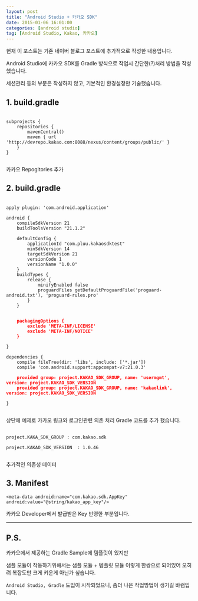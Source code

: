 ```yaml
---
layout: post
title: "Android Studio + 카카오 SDK"
date: 2015-01-06 16:01:00
categories: [android studio]
tag: [Android Studio, Kakao, 카카오]
---
```


현재 이 포스트는 기존 네이버 블로그 포스트에 추가적으로 작성한 내용입니다.

Android Studio에 카카오 SDK를 Gradle 방식으로 작업시 간단한(?)처리 방법을 작성했습니다.

세션관리 등의 부분은 작성하지 않고, 기본적인 환경설정만 기술했습니다.

## 1. build.gradle
<pre>
    <code class="Groovy">
subprojects {
    repositories {
        mavenCentral()
        maven { url 'http://devrepo.kakao.com:8088/nexus/content/groups/public/' }
    }
}
  	</code>
</pre>
카카오 Repogitories 추가

## 2. build.gradle
<pre>
    <code class="Groovy">
apply plugin: 'com.android.application'

android {
    compileSdkVersion 21
    buildToolsVersion "21.1.2"

    defaultConfig {
        applicationId "com.pluu.kakaosdktest"
        minSdkVersion 14
        targetSdkVersion 21
        versionCode 1
        versionName "1.0.0"
    }
    buildTypes {
        release {
            minifyEnabled false
            proguardFiles getDefaultProguardFile('proguard-android.txt'), 'proguard-rules.pro'
        }
    }

    <font color="red"><strong>
    packagingOptions {
        exclude 'META-INF/LICENSE'
        exclude 'META-INF/NOTICE'
    }
    </strong></font>
}

dependencies {
    compile fileTree(dir: 'libs', include: ['*.jar'])
    compile 'com.android.support:appcompat-v7:21.0.3'
<font color="red"><strong>
    provided group: project.KAKAO_SDK_GROUP, name: 'usermgmt', version: project.KAKAO_SDK_VERSION
    provided group: project.KAKAO_SDK_GROUP, name: 'kakaolink', version: project.KAKAO_SDK_VERSION
</strong></font>
}
    </code>
</pre>

상단에 예제로 카카오 링크와 로그인관련 의존 처리 Gradle 코드를 추가 했습니다.

<pre>
	<code class="xml">
project.KAKA_SDK_GROUP : com.kakao.sdk

project.KAKAO_SDK_VERSION  : 1.0.46
	</code>
</pre>

추가적인 의존성 데이터

## 3. Manifest
```
<meta-data android:name="com.kakao.sdk.AppKey" android:value="@string/kakao_app_key"/>
```

카카오 Developer에서 발급받은 Key 반영한 부분입니다.

- - -

## P.S.
카카오에서 제공하는 Gradle Sample에 템플릿이 있지만

샘플 모듈이 작동하기위해서는 샘플 모듈 + 템플릿 모듈 이렇게 한쌍으로 되어있어 오히려 복잡도만 크게 키운게 아닌가 싶습니다.

```Android Studio, Gradle``` 도입이 시작되었으니, 좀더 나은 작업방법이 생기길 바램입니다.